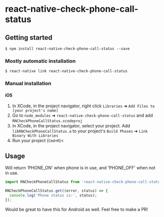 
# react-native-check-phone-call-status

## Getting started

`$ npm install react-native-check-phone-call-status --save`

### Mostly automatic installation

`$ react-native link react-native-check-phone-call-status`

### Manual installation


#### iOS

1. In XCode, in the project navigator, right click `Libraries` ➜ `Add Files to [your project's name]`
2. Go to `node_modules` ➜ `react-native-check-phone-call-status` and add `RNCheckPhoneCallStatus.xcodeproj`
3. In XCode, in the project navigator, select your project. Add `libRNCheckPhoneCallStatus.a` to your project's `Build Phases` ➜ `Link Binary With Libraries`
4. Run your project (`Cmd+R`)<


## Usage
Will return 'PHONE_ON' when phone is in use, and 'PHONE_OFF' when not in use.
```javascript
import RNCheckPhoneCallStatus from 'react-native-check-phone-call-status';

RNCheckPhoneCallStatus.get((error, status) => {
  console.log('Phone status is:', status);
});
```

Would be great to have this for Android as well. Feel free to make a PR!
